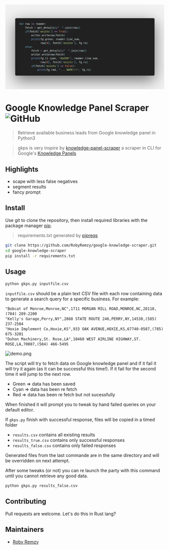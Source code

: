 ![code.png](https://raw.githubusercontent.com/RobyRemzy/google-knowledge-scraper/master/code.png)

# Google Knowledge Panel Scraper ![GitHub][li-badge]

> Retrieve available business leads from Google knowledge panel in Python3

>gkps is very inspire by [knowledge-panel-scraper](https://github.com/jnovak98/knowledge-panel-scraper) a scraper in CLI for Google's [Knowledge Panels](https://support.google.com/knowledgepanel/answer/9163198) 

## Highlights
  - scape with less false negatives
 - segment results
 - fancy prompt

## Install

Use git to clone the repository, then install required libraries with the package manager [pip](https://pip.pypa.io/en/stable/).
>requirements.txt generated by [pipreqs](https://github.com/bndr/pipreqs)

```bash
git clone https://github.com/RobyRemzy/google-knowledge-scraper.git
cd google-knowledge-scraper
pip install -r requirements.txt
```

## Usage
```bash
python gkps.py inputfile.csv
```

`inputfile.csv` should be a plain text CSV file with each row containing data to generate a search query for a specific business.
For example:
```csv
"Bobcat of Monroe,Monroe,NC",1711 MORGAN MILL ROAD,MONROE,NC,28110,(704) 289-2200
"Kelly's Garage,Perry,NY",2868 STATE ROUTE 246,PERRY,NY,14530,(585) 237-2504
"Hoxie Implement Co,Hoxie,KS",933 OAK AVENUE,HOXIE,KS,67740-0587,(785) 675-3201
"Duhon Machinery,St. Rose,LA",10460 WEST AIRLINE HIGHWAY,ST. ROSE,LA,70087,(504) 466-5495
```

![demo.png](https://ibb.co/TkCdZqN)

The script will try to fetch data on Google knowledge panel and if it fail it will try it again (as it can be successful this time!). If it fail for the second time it will jump to the next row.
  -  Green => data has been saved
  -  Cyan => data has been re fetch
  -  Red => data has been re fetch but not sucessfully

When finished it will prompt you to tweak by hand failed queries on your default editor.

If `gkps.py` finish with successful response, files will be copied in a timed folder 
  - `results.csv` contains all existing results
  - `results_true.csv` contains only successful responses
  - `results_false.csv` contains only failed responses

Generated files from the last commande are in the same directory and will be overridden on next attempt.

After some tweaks (or not) you can re launch the party with this command until you cannot retrieve any good data.

```bash
python gkps.py results_false.csv
```

## Contributing
Pull requests are welcome.
Let's do this in Rust lang?


## Maintainers

- [Roby Remzy][me]


[me]: https://github.com/RobyRemzy
[li-badge]: https://img.shields.io/github/license/RobyRemzy/google-knowledge-scraper